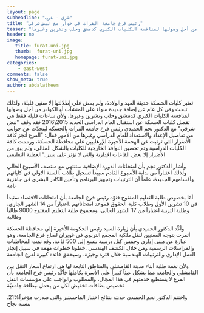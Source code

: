 ```yaml
---
layout: page
subheadline: "شرق - غرب"
title: "رئيس فرع جامعة الفرات في حوار مع نبض شرقي"
teaser: "تعتبر كليات الحسكة حديثة العهد والولادة، ولم يمض على إطلالتها إلا سنين قليلة، ولذلك تبحث وفي كل عام عن إضافة جديدة سواء على المنشآت أو الكوادر من أجل وصولها لمنافسة الكليات الكبرى كدمشق وحلب وتشرين وغيرها"
header: no
image:
   title: furat-uni.jpg
   thumb:  furat-uni.jpg
   homepage: furat-uni.jpg
categories:
    - east-west
comments: false
show_meta: true
author: abdalatheem
---
```

تعتبر كليات الحسكة حديثة العهد والولادة، ولم يمض على إطلالتها إلا سنين قليلة، ولذلك تبحث وفي كل عام عن إضافة جديدة سواء على المنشآت أو الكوادر من أجل وصولها لمنافسة الكليات الكبرى كدمشق وحلب وتشرين وغيرها، ولأن ساعات قليلة فقط هي تفصل كليات الحسكة عن استقبال العام الدراسي الجديد 2015\2016 فقد وقف "نبض شرقي" مع الدكتور نجم الحميدي رئيس فرع جامعة الفرات بالحسكة ليتحدّث عن جوانب من تفاصيل الإعداد والاستعداد للعام الدراسي وغيرها من الأمور فقال: "الفرع أنجز كافة الأضرار التي ترتبت عن الهجمة الأخيرة للإرهابيين على محافظة الحسكة، ورممت كافة الكليات الدراسية وتم تحصين النوافذ الخارجية للكليات بالشكل المثالي، ولم يبق من الأضرار إلا بعض القاعات الإدارية والتي لا تؤثر على سير ."العملية التعليمي

وأشار الدكتور نجم بأن امتحانات الدورة الإضافية ستنتهي مع منتصف الأسبوع الحالي ولذلك اعتباراً من بداية الأسبوع القادم سيبدأ تسجيل طلاب .السنة الاولى في كلياتهم وأقسامهم الجديدة، علماً أن الترتيبات وتجهيز البرنامج وتأمين الكادر البشري في جاهزية تامة

أمّا بخصوص طلبة التعليم المفتوح فنوّه رئيس فرع الجامعة بأن امتحانات الاقتصاد ستبدأ في 10 تشرين الأول وطلاب كلية الحقوق فموعد امتحاناتهم .اعتباراً من 14 الشهر الجاري، وطلبة التربية اعتباراً من 17 الشهر الحالي، ومجموع طلبة التعليم المفتوح 9000 طالباً وطالبة

وأكّد الدكتور الحميدي بأن زيارة السيد رئيس الحكومة الأخيرة إلى محافظة الحسكة أثمرت بتوجه المعنيين لنقل ملكية المجمع التربوي في غويران لصاح فرع الجامعة، وهو عبارة عن مبنى إداري وخمس كتل درسية يتسع إلى 500 قاعة، وقد تمت المخاطبات والمراسلات الرسمية ومن خلال الكشف الهندسي .خطونا خطوات مهمة في سبيل إنجاز العمل الإداري والترتيبات الهندسية خلال فترة وجيزة، وسيحقق فائدة كبيرة لفرع الجامعة

ولأن نغمة طلبة أبناء مدينة القامشلي والمناطق التابعة لها هي ارتفاع أسعار النقل بين القامشلي والجامعة مما يشكل عبئاً كبيراً على الأسرة بكاملها فأكّد رئيس فرع الجامعة بأن الفرع لا يستطيع خدمتهم في هذا المجال، والمطلوب والواجب على مؤسسات النقل تخصيص بطاقات تخفيض لكل من يحمل .بطاقة جامعيّة

.21%واختتم الدكتور نجم الحميدي حديثه بنتائج اختبار الماجستير والتي صدرت مؤخراً بنسبة نجاح
